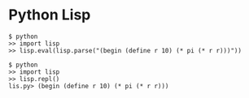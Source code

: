 # Python Lisp

```
$ python
>> import lisp
>> lisp.eval(lisp.parse("(begin (define r 10) (* pi (* r r)))"))
```

```
$ python
>> import lisp
>> lisp.repl()
lis.py> (begin (define r 10) (* pi (* r r)))
```
